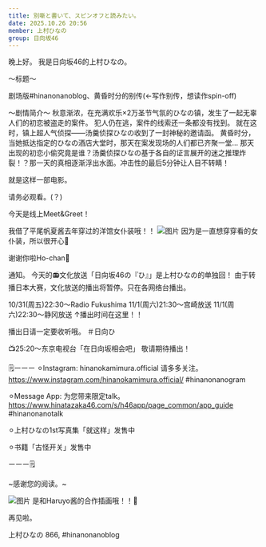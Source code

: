 ```yaml
---
title: 別噺と書いて、スピンオフと読みたい。
date: 2025.10.26 20:56
member: 上村ひなの
group: 日向坂46
---
```


晚上好。
我是日向坂46的上村ひなの。



〜标题〜

剧场版#hinanonanoblog、黄昏时分的别传(←写作别传，想读作spin-off)




〜剧情简介〜
秋意渐浓，在充满欢乐×2万圣节气氛的ひなの镇，发生了一起无辜人们的初恋被盗走的案件。
犯人仍在逃，案件的线索还一条都没有找到。
就在这时，镇上超人气侦探——汤羹侦探ひなの收到了一封神秘的邀请函。
黄昏时分，当她抵达指定的ひなの酒店大堂时，那天在案发现场的人们都已齐聚一堂…
那天出现的初恋小偷究竟是谁？汤羹侦探ひなの基于各自的证言展开的迷之推理炸裂！？那一天的真相逐渐浮出水面。冲击性的最后5分钟让人目不转睛！

就是这样一部电影。

请务必观看。(？)









今天是线上Meet&Greet！


我借了平尾帆夏酱去年穿过的洋馆女仆装哦！！
![图片](https://cdn.hinatazaka46.com/files/14/diary/official/member/moblog/202510/mob9SULZK.jpg)
因为是一直想穿穿看的女仆装，所以很开心💚

谢谢你啦Ho-chan🥹










通知。
今天的📻文化放送「日向坂46の『ひ』」是上村ひなの的单独回！
由于转播日本大赛，文化放送的播出将暂停。只在各网络台播出。

10/31(周五)22:30〜Radio Fukushima
11/1(周六)21:30〜宫崎放送
11/1(周六)22:30〜静冈放送
↑播出时间在这里！！


播出日请一定要收听哦。
＃日向ひ



📺25:20〜东京电视台「在日向坂相会吧」
敬请期待播出！






🗒️ーーー
⚪︎Instagram:
hinanokamimura.official
请多多关注。
https://www.instagram.com/hinanokamimura.official/
#hinanonanogram

⚪︎Message App:
为您带来限定talk。
https://www.hinatazaka46.com/s/h46app/page_common/app_guide
#hinanonanotalk

︎⚪︎上村ひなの1st写真集「就这样」发售中

⚪︎书籍「古怪开关」发售中

ーーー🗒️




~感谢您的阅读。~


![图片](https://cdn.hinatazaka46.com/files/14/diary/official/member/moblog/202510/mobumccRb.jpg)
是和Haruyo酱的合作插画哦！！🎃



再见啦。

上村ひなの
866,
#hinanonanoblog